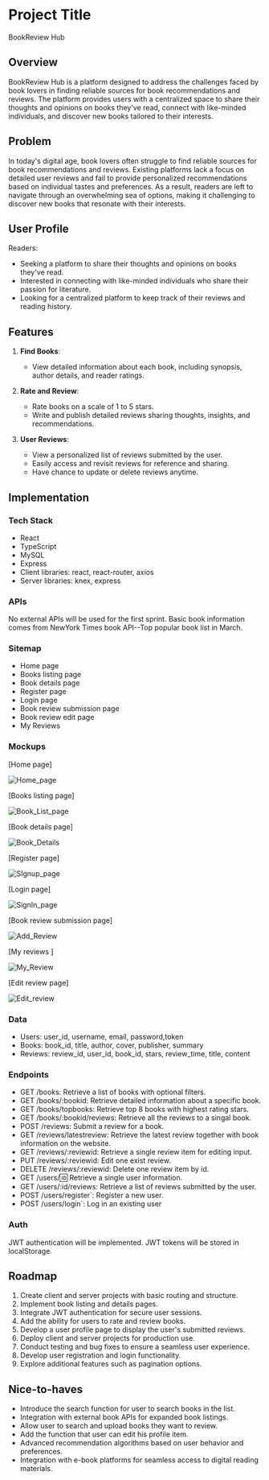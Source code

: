 # Project Title

BookReview Hub


## Overview

BookReview Hub is a platform designed to address the challenges faced by book lovers in finding reliable sources for book recommendations and reviews. The platform provides users with a centralized space to share their thoughts and opinions on books they've read, connect with like-minded individuals, and discover new books tailored to their interests.

## Problem

In today's digital age, book lovers often struggle to find reliable sources for book recommendations and reviews. Existing platforms lack a focus on detailed user reviews and fail to provide personalized recommendations based on individual tastes and preferences. As a result, readers are left to navigate through an overwhelming sea of options, making it challenging to discover new books that resonate with their interests.

## User Profile

Readers:
- Seeking a platform to share their thoughts and opinions on books they've read.
- Interested in connecting with like-minded individuals who share their passion for literature.
- Looking for a centralized platform to keep track of their reviews and reading history.

## Features

1. **Find Books**:
   - View detailed information about each book, including synopsis, author details, and reader ratings.

2. **Rate and Review**:
   - Rate books on a scale of 1 to 5 stars.
   - Write and publish detailed reviews sharing thoughts, insights, and recommendations.

3. **User Reviews**:
   - View a personalized list of reviews submitted by the user.
   - Easily access and revisit reviews for reference and sharing.
   - Have chance to update or delete reviews anytime.

## Implementation

### Tech Stack

- React
- TypeScript
- MySQL
- Express
- Client libraries: react, react-router, axios
- Server libraries: knex, express

### APIs

No external APIs will be used for the first sprint.
Basic book information comes from NewYork Times book API--Top popular book list in March.

### Sitemap

- Home page
- Books listing page
- Book details page
- Register page
- Login page
- Book review submission page
- Book review edit page
- My Reviews

### Mockups

[Home page]

![Home_page](https://github.com/amyliu1437/capstone-bookreview/assets/45413051/a8d832be-0d0e-4893-80d9-c3145d171a18)


[Books listing page]

![Book_List_page](https://github.com/amyliu1437/capstone-bookreview/assets/45413051/d6134a94-85fa-4e9b-af43-471258c01ed8)



[Book details page]

![Book_Details](https://github.com/amyliu1437/capstone-bookreview/assets/45413051/12ef7e4b-8ee0-41bc-8627-9285a647f43c)


[Register page]

![SIgnup_page](https://github.com/amyliu1437/capstone-bookreview/assets/45413051/373e04c8-9e69-4906-9c05-798dfc432924)


[Login page]


![SignIn_page](https://github.com/amyliu1437/capstone-bookreview/assets/45413051/e77cb223-8f83-4a6f-8fdb-bf3265b3de66)



[Book review submission page]

![Add_Review](https://github.com/amyliu1437/capstone-bookreview/assets/45413051/7d34f844-d920-401e-95cb-b6c15a674b96)




[My reviews ]


![My_Review](https://github.com/amyliu1437/capstone-bookreview/assets/45413051/01d5967f-85a8-42d4-93f3-2dc8118bbe39)




[Edit review page]


![Edit_review](https://github.com/amyliu1437/capstone-bookreview/assets/45413051/ab8f1192-0b80-48d1-ae5e-60eeee8fa7cf)



### Data

- Users: user_id, username, email, password,token
- Books: book_id, title, author, cover, publisher, summary
- Reviews: review_id, user_id, book_id, stars, review_time, title, content

### Endpoints

- GET /books: Retrieve a list of books with optional filters.
- GET /books/:bookid: Retrieve detailed information about a specific book.
- GET /books/topbooks: Retrieve top 8 books with highest rating stars.
- GET /books/:bookid/reviews: Retrieve all the reviews to a singal book.
- POST /reviews: Submit a review for a book.
- GET /reviews/latestreview: Retrieve the latest review together with book information on the website.
- GET /reviews/:reviewid: Retrieve a single review item for editing input.
- PUT /reviews/:reviewid: Edit one exist review.
- DELETE /reviews/:reviewid: Delete one review item by id.
- GET /users/:id: Retrieve a single user information.
- GET /users/:id/reviews: Retrieve a list of reviews submitted by the user.
- POST /users/register`: Register a new user.
- POST /users/login`: Log in an existing user

### Auth

JWT authentication will be implemented.
JWT tokens will be stored in localStorage.

## Roadmap

1. Create client and server projects with basic routing and structure.
2. Implement book listing and details pages.
3. Integrate JWT authentication for secure user sessions.
4. Add the ability for users to rate and review books.
5. Develop a user profile page to display the user's submitted reviews.
6. Deploy client and server projects for production use.
7. Conduct testing and bug fixes to ensure a seamless user experience.
8. Develop user registration and login functionality.
9. Explore additional features such as pagination options.

## Nice-to-haves

- Introduce the search function for user to search books in the list.
- Integration with external book APIs for expanded book listings.
- Allow user to search and upload books they want to review.
- Add the function that user can edit his profile item.
- Advanced recommendation algorithms based on user behavior and preferences.
- Integration with e-book platforms for seamless access to digital reading materials.
